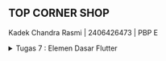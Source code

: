 ## TOP CORNER SHOP

Kadek Chandra Rasmi | 2406426473 | PBP E

<details>
<summary>Tugas 7 : Elemen Dasar Flutter</summary>
 
### Jelaskan apa itu widget tree pada Flutter dan bagaimana hubungan parent-child (induk-anak) bekerja antar widget.
ans

### Sebutkan semua widget yang kamu gunakan dalam proyek ini dan jelaskan fungsinya.
ans

### Apa fungsi dari widget `MaterialApp`? Jelaskan mengapa widget ini sering digunakan sebagai widget root.
ans

### Jelaskan perbedaan antara `StatelessWidget` dan `StatefulWidget`. Kapan kamu memilih salah satunya?
ans

### Apa itu `BuildContext` dan mengapa penting di Flutter? Bagaimana penggunaannya di metode `build`?
ans

### Jelaskan konsep "hot reload" di Flutter dan bagaimana bedanya dengan "hot restart"
ans

</details>

